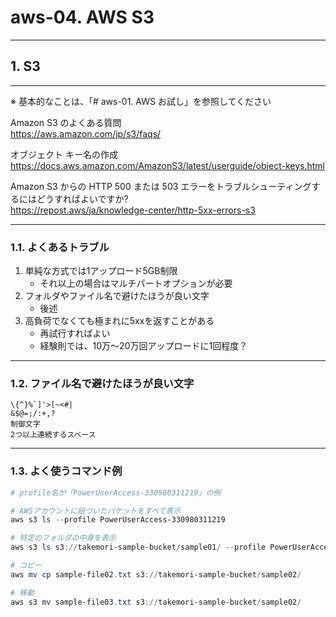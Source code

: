 # aws-04. AWS S3
________________________________________
## 1. S3
________________________________________
※ 基本的なことは、「# aws-01. AWS お試し」を参照してください

Amazon S3 のよくある質問  
https://aws.amazon.com/jp/s3/faqs/

オブジェクト キー名の作成  
https://docs.aws.amazon.com/AmazonS3/latest/userguide/object-keys.html

Amazon S3 からの HTTP 500 または 503 エラーをトラブルシューティングするにはどうすればよいですか?  
https://repost.aws/ja/knowledge-center/http-5xx-errors-s3

________________________________________
### 1.1. よくあるトラブル

1. 単純な方式では1アップロード5GB制限
    - それ以上の場合はマルチパートオプションが必要
2. フォルダやファイル名で避けたほうが良い文字
    - 後述
3. 高負荷でなくても極まれに5xxを返すことがある
   - 再試行すればよい
   - 経験則では、10万～20万回アップロードに1回程度？

________________________________________
### 1.2. ファイル名で避けたほうが良い文字

```text
\{^}%`]'>[~<#|
&$@=;/:+,?
制御文字
2つ以上連続するスペース
```

________________________________________
### 1.3. よく使うコマンド例

```powershell
# profile名が「PowerUserAccess-330980311219」の例

# AWSアカウントに紐づいたバケットをすべて表示
aws s3 ls --profile PowerUserAccess-330980311219

# 特定のフォルダの中身を表示
aws s3 ls s3://takemori-sample-bucket/sample01/ --profile PowerUserAccess-330980311219

# コピー
aws mv cp sample-file02.txt s3://takemori-sample-bucket/sample02/

# 移動
aws s3 mv sample-file03.txt s3://takemori-sample-bucket/sample02/
```